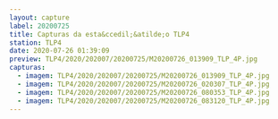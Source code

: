 ```yaml
---
layout: capture
label: 20200725
title: Capturas da esta&ccedil;&atilde;o TLP4
station: TLP4
date: 2020-07-26 01:39:09
preview: TLP4/2020/202007/20200725/M20200726_013909_TLP_4P.jpg
capturas:
  - imagem: TLP4/2020/202007/20200725/M20200726_013909_TLP_4P.jpg
  - imagem: TLP4/2020/202007/20200725/M20200726_020307_TLP_4P.jpg
  - imagem: TLP4/2020/202007/20200725/M20200726_080353_TLP_4P.jpg
  - imagem: TLP4/2020/202007/20200725/M20200726_083120_TLP_4P.jpg
---
```


